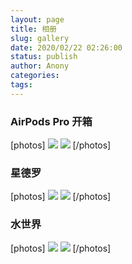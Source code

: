 ```yaml
---
layout: page
title: 相册
slug: gallery
date: 2020/02/22 02:26:00
status: publish
author: Anony
categories: 
tags: 
---
```


### AirPods Pro 开箱

[photos] 
 ![](https://i.loli.net/2020/02/23/Fzcyv6MTreIHg8P.jpg)
![](https://i.loli.net/2020/02/23/fpOdhBXH4VATCuP.jpg) 
[/photos] 

### 星德罗

[photos] 
![](https://i.loli.net/2020/02/23/YykrFRCqlESNoQa.jpg)
![](https://i.loli.net/2020/02/23/4zsX8e2gLO6nHUp.jpg)
[/photos] 

### 水世界

[photos] 
![](https://i.loli.net/2020/02/23/enhMxrpjKvBzC7Y.jpg)
![](https://i.loli.net/2020/02/23/IMjqOBgJ56sufWU.jpg)
[/photos] 